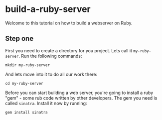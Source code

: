 # build-a-ruby-server

Welcome to this tutorial on how to build a webserver on Ruby.

## Step one

First you need to create a directory for you project. Lets call it `my-ruby-server`. Run the following commands:

```shell
mkdir my-ruby-server
```

And lets move into it to do all our work there:

```shell
cd my-ruby-server
```

Before you can start building a web server, you're going to install a ruby "gem" - some rub code written by other developers. The gem you need is called `sinatra`. Install it now by running:

```shell
gem install sinatra
```